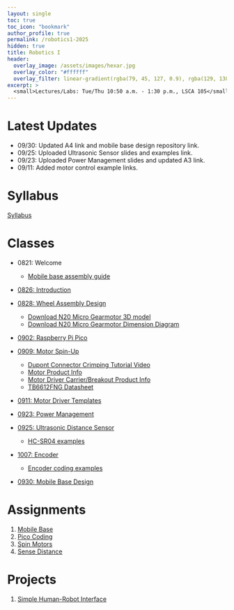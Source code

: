 ```yaml
---
layout: single
toc: true
toc_icon: "bookmark"
author_profile: true
permalink: /robotics1-2025
hidden: true
title: Robotics I
header:
  overlay_image: /assets/images/hexar.jpg
  overlay_color: "#ffffff"
  overlay_filter: linear-gradient(rgba(79, 45, 127, 0.9), rgba(129, 138, 143, 0.5))
excerpt: >
  <small>Lectures/Labs: Tue/Thu 10:50 a.m. - 1:30 p.m., LSCA 105</small>
---
```

# Latest Updates

- 09/30: Updated A4 link and mobile base design repository link.
- 09/25: Uploaded Ultrasonic Sensor slides and examples link.
- 09/23: Uploaded Power Management slides and updated A3 link.
- 09/11: Added motor control example links.

# Syllabus

[Syllabus](/_docs/robotics1-2025/syllabus.pdf)

# Classes

- 0821: Welcome
  - [Mobile base assembly guide](https://github.com/linzhangUCA/3421example-mobile_base)
- [0826: Introduction](/_docs/robotics1-2025/0826/intro.pdf)
- [0828: Wheel Assembly Design](git@github.com:linzhangUCA/r1b_mechanical.git)
  - [Download N20 Micro Gearmotor 3D model](https://www.pololu.com/file/0J2042/Pololu%20Micro%20Metal%20Gearmotor%203D%20(STEP)%20Models.zip)
  - [Download N20 Micro Gearmotor Dimension Diagram](https://www.pololu.com/file/0J949/micro-metal-gearmotors-dimensions.pdf)
- [0902: Raspberry Pi Pico](/_docs/robotics1-2025/0902/pico.pdf)
- [0909: Motor Spin-Up](/_docs/robotics1-2025/0909/motor.pdf)
  - [Dupont Connector Crimping Tutorial Video](https://youtu.be/jET1QTP1B7c?si=zO6iNCCy8uBFmRvz)
  - [Motor Product Info](https://www.robotshop.com/products/e-s-motor-6v-1001-micro-metal-gearmotor-w-encoder-cable-150rpm?qd=90463b9daaf95d60f529422572c0d37f)
  - [Motor Driver Carrier/Breakout Product Info](https://www.pololu.com/product/713)
  - [TB6612FNG Datasheet](https://www.mouser.com/datasheet/3/1500/1/F0D259E3DA939F7F8987E2CA6B88096BB915688DC84214F86CA6F77BB2B982D9.pdf)
- [0911: Motor Driver Templates](https://github.com/linzhangUCA/3421example-motor_control)
- [0923: Power Management](/_docs/robotics1-2025/0923/power.pdf)
- [0925: Ultrasonic Distance Sensor](/_docs/robotics1-2025/0925/ultrasonic.pdf)
  - [HC-SR04 examples](https://github.com/linzhangUCA/3421example-ultrasonic_sensor)
- [1007: Encoder](/_docs/robotics1-2025/1007/encoder.pdf)
  - [Encoder coding examples](https://github.com/linzhangUCA/3421example-motor_control)

- [0930: Mobile Base Design](https://github.com/linzhangUCA/3421example-base_design)

# Assignments

1. [Mobile Base](https://classroom.github.com/a/ri1JHXYh)
2. [Pico Coding](https://classroom.github.com/a/MoSxkwc_)
3. [Spin Motors](https://classroom.github.com/a/yjB0qu60)
4. [Sense Distance](https://classroom.github.com/a/91AczXxy)

# Projects

1. [Simple Human-Robot Interface](https://classroom.github.com/a/hwYqSgqz)
